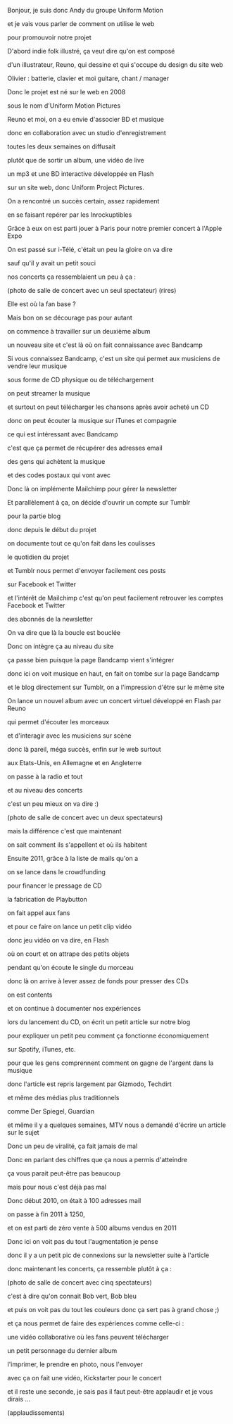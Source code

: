 Bonjour, je suis donc Andy du groupe Uniform Motion

et je vais vous parler de comment on utilise le web

pour promouvoir notre projet

D'abord indie folk illustré, ça veut dire qu'on est composé

d'un illustrateur, Reuno, qui dessine 
et qui s'occupe du design du site web

Olivier : batterie, clavier et moi guitare, chant / manager

Donc le projet est né sur le web en 2008

sous le nom d'Uniform Motion Pictures

Reuno et moi, on a eu envie d'associer BD et musique

donc en collaboration avec un studio d'enregistrement

toutes les deux semaines on diffusait

plutôt que de sortir un album, une vidéo de live

un mp3 et une BD interactive développée en Flash

sur un site web, donc Uniform Project Pictures.

On a rencontré un succès certain, assez rapidement

en se faisant repérer par les Inrockuptibles

Grâce à eux on est parti jouer à Paris 
pour notre premier concert à l'Apple Expo

On est passé sur i-Télé, c'était un peu la gloire on va dire

sauf qu'il y avait un petit souci

nos concerts ça ressemblaient un peu à ça :

(photo de salle de concert avec un seul spectateur)
(rires)

Elle est où la fan base ?

Mais bon on se décourage pas pour autant

on commence à travailler sur un deuxième album

un nouveau site 
et c'est là où on fait connaissance avec Bandcamp

Si vous connaissez Bandcamp, c'est un site qui permet aux musiciens de vendre leur musique

sous forme de CD physique ou de téléchargement

on peut streamer la musique

et surtout on peut télécharger les chansons
après avoir acheté un CD

donc on peut écouter la musique sur iTunes et compagnie

ce qui est intéressant avec Bandcamp

c'est que ça permet de récupérer des adresses email

des gens qui achètent la musique

et des codes postaux qui vont avec

Donc là on implémente Mailchimp pour gérer la newsletter

Et parallèlement à ça, 
on décide d'ouvrir un compte sur Tumblr

pour la partie blog

donc depuis le début du projet

on documente tout ce qu'on fait dans les coulisses

le quotidien du projet

et Tumblr nous permet d'envoyer facilement ces posts

sur Facebook et Twitter

et l'intérêt de Mailchimp c'est qu'on peut facilement retrouver les comptes Facebook et Twitter

des abonnés de la newsletter

On va dire que là la boucle est bouclée

Donc on intègre ça au niveau du site

ça passe bien puisque la page Bandcamp vient s'intégrer

donc ici on voit musique en haut, 
en fait on tombe sur la page Bandcamp

et le blog directement sur Tumblr, 
on a l'impression d'être sur le même site

On lance un nouvel album avec un concert virtuel développé en Flash par Reuno

qui permet d'écouter les morceaux

et d'interagir avec les musiciens sur scène

donc là pareil, méga succès, enfin sur le web surtout

aux Etats-Unis, en Allemagne et en Angleterre

on passe à la radio et tout

et au niveau des concerts

c'est un peu mieux on va dire :)

(photo de salle de concert avec un deux spectateurs)

mais la différence c'est que maintenant

on sait comment ils s'appellent et où ils habitent

Ensuite 2011, grâce à la liste de mails qu'on a

on se lance dans le crowdfunding

pour financer le pressage de CD

la fabrication de Playbutton

on fait appel aux fans

et pour ce faire on lance un petit clip vidéo

donc jeu vidéo on va dire, en Flash

où on court et on attrape des petits objets

pendant qu'on écoute le single du morceau

donc là on arrive à lever assez de fonds
pour presser des CDs

on est contents

et on continue à documenter nos expériences

lors du lancement du CD, 
on écrit un petit article sur notre blog

pour expliquer un petit peu comment ça fonctionne économiquement

sur Spotify, iTunes, etc.

pour que les gens comprennent comment 
on gagne de l'argent dans la musique

donc l'article est repris largement par Gizmodo, Techdirt

et même des médias plus traditionnels

comme Der Spiegel, Guardian

et même il y a quelques semaines, 
MTV nous a demandé d'écrire un article sur le sujet

Donc un peu de viralité, ça fait jamais de mal

Donc en parlant des chiffres
que ça nous a permis d'atteindre

ça vous parait peut-être pas beaucoup

mais pour nous c'est déjà pas mal

Donc début 2010, on était à 100 adresses mail

on passe à fin 2011 à 1250,

et on est parti de zéro vente à 500 albums vendus en 2011

Donc ici on voit pas du tout l'augmentation je pense

donc il y a un petit pic de connexions sur la newsletter 
suite à l'article

donc maintenant les concerts, ça ressemble plutôt à ça : 

(photo de salle de concert avec cinq spectateurs)

c'est à dire qu'on connait Bob vert, Bob bleu

et puis on voit pas du tout les couleurs 
donc ça sert pas à grand chose ;)

et ça nous permet de faire des expériences comme celle-ci :

une vidéo collaborative où les fans peuvent télécharger

un petit personnage du dernier album

l'imprimer, le prendre en photo, nous l'envoyer

avec ça on fait une vidéo, Kickstarter pour le concert

et il reste une seconde, je sais pas il faut peut-être applaudir et je vous dirais ...

(applaudissements)